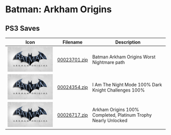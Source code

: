 # Batman: Arkham Origins

## PS3 Saves

| Icon | Filename | Description |
|------|----------|-------------|
| ![Batman: Arkham Origins](ICON0.PNG) | [00023701.zip](00023701.zip) | Batman Arkham Origins Worst Nightmare path |
| ![Batman: Arkham Origins](ICON0.PNG) | [00024354.zip](00024354.zip) | I Am The Night Mode 100% Dark Knight Challenges 100% |
| ![Batman: Arkham Origins](ICON0.PNG) | [00026717.zip](00026717.zip) | Arkham Origins 100% Completed, Platinum Trophy Nearly Unlocked |
